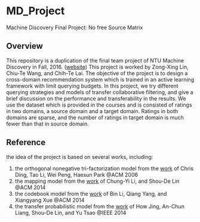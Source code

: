 # MD_Project
Machine Discovery Final Project: No free Source Matrix

## Overview
This repository is a duplication of the final team project of NTU Machine Discovery in Fall, 2016. ([website](http://www.csie.ntu.edu.tw/~sdlin/Courses/MD.htm)) This project is worked by Zong-Xing Lin, Chiu-Te Wang, and Chih-Te Lai. The objective of the project is to design a cross-domain recommendation system which is trained in an active learning framework with limit querying budgets. In this project, we try different querying strategies and models of transfer collaborative filtering, and give a brief discussion on the performance and transferability in the results. We use the dataset which is provided in the courses and is consisted of ratings in two domains, a source domain and a target domain. Ratings in both domains are sparse, and the number of ratings in target domain is much fewer than that in source domain.

## Reference
the idea of the project is based on several works, including:  
1. the orthogonal nonegative tri-factorization model from the [work](http://dl.acm.org/citation.cfm?id=1150420) of Chris Ding, Tao Li, Wei Peng, Haesun Park @ACM 2006  
2. the mapping model from the [work](http://dl.acm.org/citation.cfm?id=2623657) of Chung-Yi Li, and Shou-De Lin @ACM 2014  
3. the codebook model from the [work](http://dl.acm.org/citation.cfm?id=1661773) of Bin Li, Qiang Yang, and Xiangyang Xue @ACM 2014  
4. the transfer probabilistic model from the [work](http://ieeexplore.ieee.org/document/7023342/) of How Jing, An-Chun Liang, Shou-De Lin, and Yu Tsao @IEEE 2014